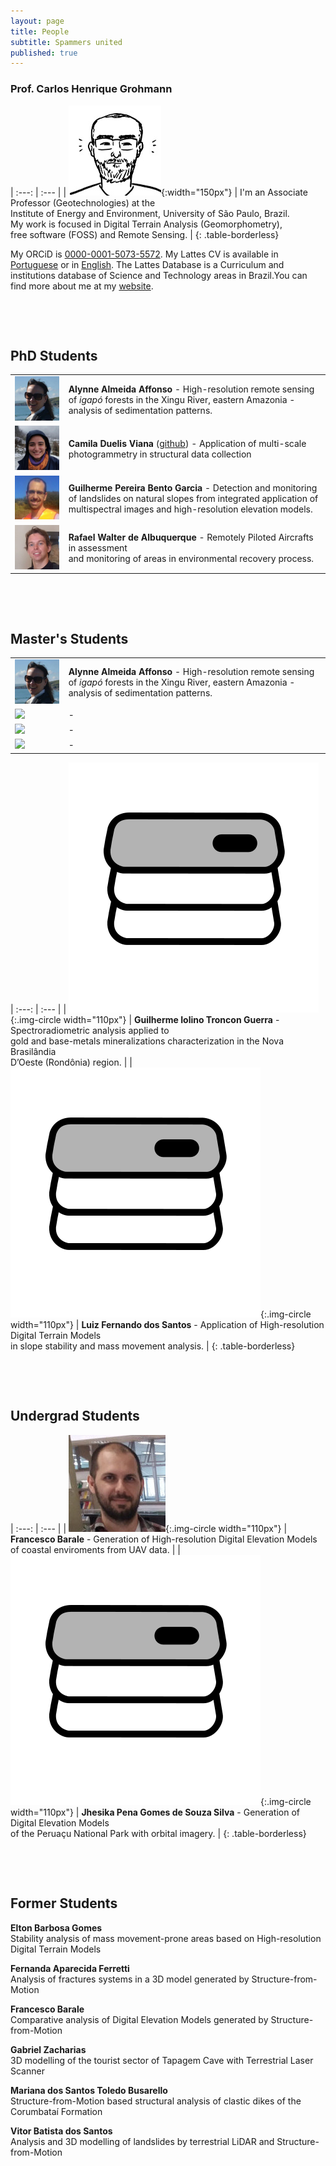 ```yaml
---
layout: page
title: People
subtitle: Spammers united
published: true
---
```


### Prof. Carlos Henrique Grohmann

| :---: | :--- |
| ![](/img/people/doodle_crop25.jpg){:width="150px"} | I'm an Associate Professor (Geotechnologies) at the <br >Institute of Energy and Environment, University of São Paulo, Brazil. <br >My work is focused in Digital Terrain Analysis (Geomorphometry), <br >free software (FOSS) and Remote Sensing. |
{: .table-borderless}

My ORCiD is [0000-0001-5073-5572](http://orcid.org/0000-0001-5073-5572). My Lattes CV is available in [Portuguese](http://lattes.cnpq.br/5846052449613692) or in [English](http://buscatextual.cnpq.br/buscatextual/visualizacv.do?metodo=apresentar&id=K4769337Z5&idiomaExibicao=2). The Lattes Database is a Curriculum and institutions database of Science and Technology areas in Brazil.You can find more about me at my [website](http://carlosgrohmann.com).


&nbsp;

&nbsp;

## PhD Students

<table class="table-borderless" style="width:100%">
  <tr>
    <td width="17%"> <img src="/img/people/alynne.jpg" class="img-circle" width="99%"> </td>
    <td width="83%"> <b>Alynne Almeida Affonso</b> - High-resolution remote sensing of <i>igapó</i> forests in the Xingu River, eastern Amazonia - analysis of sedimentation patterns. </td> 
  </tr>
  <tr>
    <td width="17%"> <img src="/img/people/camila.jpg" class="img-circle" width="99%"> </td>
    <td width="83%"> <b>Camila Duelis Viana</b> (<a href="https://github.com/cdviana">github</a>) - Application of multi-scale photogrammetry in structural data collection </td> 
  </tr>
  <tr>
    <td width="17%"> <img src="/img/people/guilherme.jpg" class="img-circle" width="99%"> </td>
    <td width="83%"> <b>Guilherme Pereira Bento Garcia</b> - Detection and monitoring of landslides on natural slopes from integrated application of multispectral images and high-resolution elevation models. </td> 
  </tr>
  <tr>
    <td width="17%"> <img src="/img/people/rafael.jpg" class="img-circle" width="99%"> </td>
    <td width="83%"> <b>Rafael Walter de Albuquerque</b> - Remotely Piloted Aircrafts in assessment <br >and monitoring of areas in environmental recovery process. </td> 
  </tr>
</table>



<!-- | :---: | :--- |
| ![](/img/people/alynne.jpg){:.img-circle width="110px"} | **Alynne Almeida Affonso** - High-resolution remote sensing of *igapó* forests <br >in the Xingu River, eastern Amazonia - analysis of sedimentation patterns. |
| ![](/img/people/camila.jpg){:.img-circle width="110px"} | **Camila Duelis Viana** ([github](https://github.com/cdviana)) - Application of multi-scale photogrammetry <br >in structural data collection. |
| ![](/img/people/guilherme.jpg){:.img-circle width="110px"} | **Guilherme Pereira Bento Garcia** - Detection and monitoring of landslides <br >on natural slopes from integrated application of multispectral images <br >and high-resolution elevation models. |
| ![](/img/people/rafael.jpg){:.img-circle width="110px"} | **Rafael Walter de Albuquerque** - Remotely Piloted Aircrafts in assessment <br >and monitoring of areas in environmental recovery process. |
{: .table-borderless} -->


&nbsp;

&nbsp;

## Master's Students


<table class="table-borderless" style="width:100%">
  <tr>
    <td width="17%"> <img src="/img/people/alynne.jpg" class="img-circle" width="99%"> </td>
    <td width="83%"> <b>Alynne Almeida Affonso</b> - High-resolution remote sensing of <i>igapó</i> forests in the Xingu River, eastern Amazonia - analysis of sedimentation patterns. </td> 
  </tr>
  <tr>
    <td width="17%"> <img src="/img/people/" class="img-circle" width="99%"> </td>
    <td width="83%"> <b></b> -  </td> 
  </tr>
  <tr>
    <td width="17%"> <img src="/img/people/" class="img-circle" width="99%"> </td>
    <td width="83%"> <b></b> -  </td> 
  </tr>
  <tr>
    <td width="17%"> <img src="/img/people/" class="img-circle" width="99%"> </td>
    <td width="83%"> <b></b> -  </td> 
  </tr>
</table>


| :---: | :--- |
| ![](/img/spamlab_avatar.png){:.img-circle width="110px"} | **Guilherme Iolino Troncon Guerra** - Spectroradiometric analysis applied to <br >gold and base-metals mineralizations characterization in the Nova Brasilândia <br >D’Oeste (Rondônia) region. |
| ![](/img/spamlab_avatar.png){:.img-circle width="110px"} | **Luiz Fernando dos Santos** - Application of High-resolution Digital Terrain Models <br >in slope stability and mass movement analysis. |
{: .table-borderless}
 
&nbsp;

&nbsp;

## Undergrad Students

| :---: | :--- |
| ![](/img/people/francesco.jpg){:.img-circle width="110px"} | **Francesco Barale** - Generation of High-resolution Digital Elevation Models <br >of coastal enviroments from UAV data. |
| ![](/img/spamlab_avatar.png){:.img-circle width="110px"} | **Jhesika Pena Gomes de Souza Silva** - Generation of Digital Elevation Models <br >of the Peruaçu National Park with orbital imagery. |
{: .table-borderless}
 





&nbsp;

&nbsp;

## Former Students
**Elton Barbosa Gomes**  
Stability analysis of mass movement-prone areas based on High-resolution Digital Terrain Models  

**Fernanda Aparecida Ferretti**  
Analysis of fractures systems in a 3D model generated by Structure-from-Motion  

**Francesco Barale**  
Comparative analysis of Digital Elevation Models generated by Structure-from-Motion 

**Gabriel Zacharias**  
3D modelling of the tourist sector of Tapagem Cave with Terrestrial Laser Scanner  

**Mariana dos Santos Toledo Busarello**  
Structure-from-Motion based structural analysis of clastic dikes of the Corumbataí Formation   

**Vitor Batista dos Santos**  
Analysis and 3D modelling of landslides by terrestrial LiDAR and Structure-from-Motion 
&nbsp;




 
